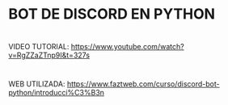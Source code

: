# BOT DE DISCORD EN PYTHON
#
VIDEO TUTORIAL: https://www.youtube.com/watch?v=RgZZaZTnp9I&t=327s
#
WEB UTILIZADA: https://www.faztweb.com/curso/discord-bot-python/introducci%C3%B3n
